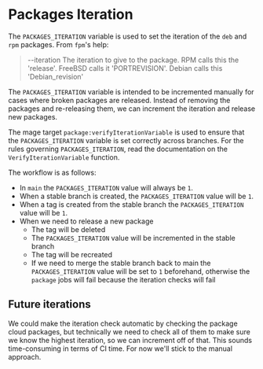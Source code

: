 # Packages Iteration

The `PACKAGES_ITERATION` variable is used to set the iteration of the `deb` and `rpm` packages. From `fpm`'s help:

> --iteration The iteration to give to the package. RPM calls this the 'release'. FreeBSD calls it 'PORTREVISION'. Debian calls this 'Debian_revision'

The `PACKAGES_ITERATION` variable is intended to be incremented manually for cases where broken packages are released.
Instead of removing the packages and re-releasing them, we can increment the iteration and release new packages.

The mage target `package:verifyIterationVariable` is used to ensure that the `PACKAGES_ITERATION` variable is set correctly across branches.
For the rules governing `PACKAGES_ITERATION`, read the documentation on the `VerifyIterationVariable` function.

The workflow is as follows:

- In `main` the `PACKAGES_ITERATION` value will always be `1`.
- When a stable branch is created, the `PACKAGES_ITERATION` value will be `1`.
- When a tag is created from the stable branch the `PACKAGES_ITERATION` value will be `1`.
- When we need to release a new package
  - The tag will be deleted
  - The `PACKAGES_ITERATION` value will be incremented in the stable branch
  - The tag will be recreated
  - If we need to merge the stable branch back to main the `PACKAGES_ITERATION` value will be set to `1` beforehand, otherwise the `package` jobs will fail because the iteration checks will fail

## Future iterations

We could make the iteration check automatic by checking the package cloud packages, but technically we need to check all of them to make sure we know
the highest iteration, so we can increment off of that. This sounds time-consuming in terms of CI time. For now we'll stick to the manual approach.
 